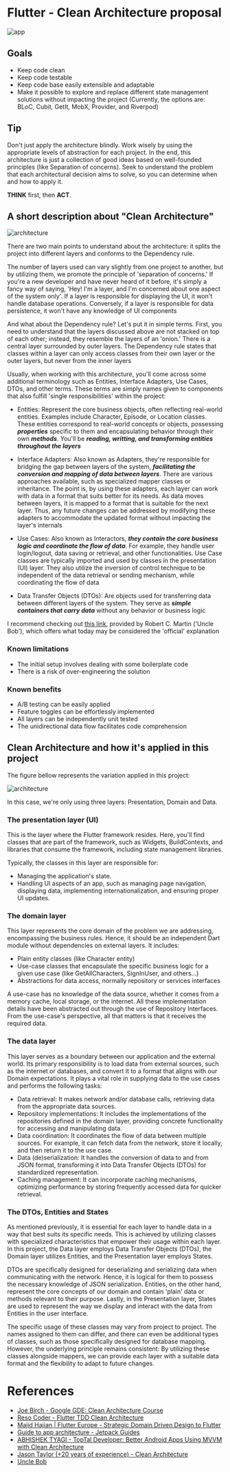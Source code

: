 # Flutter - Clean Architecture proposal

![app](./art/app.png?raw=true)


## Goals

- Keep code clean
- Keep code testable
- Keep code base easily extensible and adaptable
- Make it possible to explore and replace different state management solutions without impacting the project (Currently, the options are: BLoC, Cubit, GetIt, MobX, Provider, and Riverpod)

## Tip

Don't just apply the architecture blindly. Work wisely by using the appropriate levels of abstraction for each project. In the end, this architecture is just a collection of good ideas based on well-founded principles (like Separation of concerns). Seek to understand the problem that each architectural decision aims to solve, so you can determine when and how to apply it.

**THINK** first, then **ACT**.


## A short description about "Clean Architecture"

![architecture](./art/arch_1.png?raw=true)


There are two main points to understand about the architecture: it splits the project into different layers and conforms to the Dependency rule.

The number of layers used can vary slightly from one project to another, but by utilizing them, we promote the principle of 'separation of concerns.' If you're a new developer and have never heard of it before, it's simply a fancy way of saying, 'Hey! I'm a layer, and I'm concerned about one aspect of the system only'. If a layer is responsible for displaying the UI, it won't handle database operations. Conversely, if a layer is responsible for data persistence, it won't have any knowledge of UI components

And what about the Dependency rule? Let's put it in simple terms. First, you need to understand that the layers discussed above are not stacked on top of each other; instead, they resemble the layers of an 'onion.' There is a central layer surrounded by outer layers. The Dependency rule states that classes within a layer can only access classes from their own layer or the outer layers, but never from the inner layers

Usually, when working with this architecture, you'll come across some additional terminology such as Entities, Interface Adapters, Use Cases, DTOs, and other terms. These terms are simply names given to components that also fulfill 'single responsibilities' within the project:

- Entities: Represent the core business objects, often reflecting real-world entities. Examples include Character, Episode, or Location classes. These entities correspond to real-world concepts or objects, possessing **_properties_** specific to them and encapsulating behavior through their own **_methods_**. You'll be **_reading, writting, and transforming entities throughout the layers_**

- Interface Adapters: Also known as Adapters, they're responsible for bridging the gap between layers of the system, **_facilitating the conversion and mapping of data between layers_**. There are various approaches available, such as specialized mapper classes or inheritance. The point is, by using these adapters, each layer can work with data in a format that suits better for its needs. As data moves between layers, it is mapped to a format that is suitable for the next layer. Thus, any future changes can be addressed by modifying these adapters to accommodate the updated format without impacting the layer's internals

- Use Cases: Also known as Interactors, **_they contain the core business logic and coordinate the flow of data_**. For example, they handle user login/logout, data saving or retrieval, and other functionalities. Use Case classes are typically imported and used by classes in the presentation (UI) layer. They also utilize the inversion of control technique to be independent of the data retrieval or sending mechanism, while coordinating the flow of data

- Data Transfer Objects (DTOs): Are objects used for transferring data between different layers of the system. They serve as _**simple containers that carry data**_ without any behavior or business logic

I recommend checking out [this link](https://blog.cleancoder.com/uncle-bob/2012/08/13/the-clean-architecture.html), provided by Robert C. Martin ('Uncle Bob'), which offers what today may be considered the 'official' explanation

### Known limitations

- The initial setup involves dealing with some boilerplate code
- There is a risk of over-engineering the solution

### Known benefits

- A/B testing can be easily applied
- Feature toggles can be effortlessly implemented
- All layers can be independently unit tested
- The unidirectional data flow facilitates code comprehension


## Clean Architecture and how it's applied in this project

The figure bellow represents the variation applied in this project:

![architecture](./art/arch_2.png?raw=true)

In this case, we're only using three layers: Presentation, Domain and Data. 


### The presentation layer (UI)

This is the layer where the Flutter framework resides. Here, you'll find classes that are part of the framework, such as Widgets, BuildContexts, and libraries that consume the framework, including state management libraries.

Typically, the classes in this layer are responsible for:

- Managing the application's state.
- Handling UI aspects of an app, such as managing page navigation, displaying data, implementing internationalization, and ensuring proper UI updates.


### The domain layer

This layer represents the core domain of the problem we are addressing, encompassing the business rules. Hence, it should be an independent Dart module without dependencies on external layers. It includes:

- Plain entity classes (like Character entity)
- Use-case classes that encapsulate the specific business logic for a given use case (like GetAllCharacters, SignInUser, and others...)
- Abstractions for data access, normally repository or services interfaces

A use-case has no knowledge of the data source, whether it comes from a memory cache, local storage, or the internet. All these implementation details have been abstracted out through the use of Repository Interfaces. From the use-case's perspective, all that matters is that it receives the required data.

### The data layer

This layer serves as a boundary between our application and the external world. Its primary responsibility is to load data from external sources, such as the internet or databases, and convert it to a format that aligns with our Domain expectations. It plays a vital role in supplying data to the use cases and performs the following tasks:

- Data retrieval: It makes network and/or database calls, retrieving data from the appropriate data sources.
- Repository implementations: It includes the implementations of the repositories defined in the domain layer, providing concrete functionality for accessing and manipulating data.
- Data coordination: It coordinates the flow of data between multiple sources. For example, it can fetch data from the network, store it locally, and then return it to the use case.
- Data (de)serialization: It handles the conversion of data to and from JSON format, transforming it into Data Transfer Objects (DTOs) for standardized representation.
- Caching management: It can incorporate caching mechanisms, optimizing performance by storing frequently accessed data for quicker retrieval.


### The DTOs, Entities and States

As mentioned previously, it is essential for each layer to handle data in a way that best suits its specific needs. This is achieved by utilizing classes with specialized characteristics that empower their usage within each layer. In this project, the Data layer employs Data Transfer Objects (DTOs), the Domain layer utilizes Entities, and the Presentation layer employs States.

DTOs are specifically designed for deserializing and serializing data when communicating with the network. Hence, it is logical for them to possess the necessary knowledge of JSON serialization. Entities, on the other hand, represent the core concepts of our domain and contain 'plain' data or methods relevant to their purpose. Lastly, in the Presentation layer, States are used to represent the way we display and interact with the data from Entities in the user interface.

The specific usage of these classes may vary from project to project. The names assigned to them can differ, and there can even be additional types of classes, such as those specifically designed for database mapping. However, the underlying principle remains consistent: By utilizing these classes alongside mappers, we can provide each layer with a suitable data format and the flexibility to adapt to future changes.

<!-- 
### Network
Layer responsible for handle the communication to the network. It has the implementation of the remote abstraction (``RemoteDatasourceInterface``) defined into the Data layer:
- We define the endpoints we are going to use
- We configure any interceptors we need
- We serialize/deserialize the JSON to Data objects

It represents a "boundary" with the external world. We are translating the "language" our API uses to communicate (JSON) to something that we can understand and work better (Data object).

### Local
This layer provides access to any kind of local storage: database, shared preferences, files, and others. It implements the abstractions (``LocalCacheDatasourceInterface``) defined into the Data layer.

It represents a "boundary" with the inner world. I mean, how we store things in our local device. We can use shared-preferences' key-values, serialize/deserialize things into files, read/write from the database, etc.

The point is: Each method has its way to "save" and "read" things, and this layer will translate this way to objects that our Data Layer knows how to handle. -->


<!-- # Generic Error Handling and Data Layer
The Data layer will encapsulate all kinds of try-catches, from this layer upwards there will be no special flow to handle errors. Repositories will return Either a Failure (in case of any error) or a Value in case of success (``Either<Failure, Value>``).

We will also use two generic classes to represent any kind of error that may occur on the Network layer and LocalCache layer - ``ServerFailure``, and ``CacheFailure`` respectively.

If any of these errors occur, Data Layer will also log the event properly. Example:
1. A use-case asks for all characters available
2. The repository verify that the Device is online, and it goes on and tries to fetch data from Network
3. Network layer tries to fetch data from remote API, but an unexpected problem occurs and we've got back an Error 500
4. The repository catches the error
5. The repository logs it on Analytics
6. The repository answers back to use case an ``Either<ServerFailure, null>`` object -->


# References
- [Joe Birch - Google GDE: Clean Architecture Course](https://caster.io/courses/android-clean-architecture)
- [Reso Coder - Flutter TDD Clean Architecture](https://www.youtube.com/playlist?list=PLB6lc7nQ1n4iYGE_khpXRdJkJEp9WOech)
- [Majid Hajian | Flutter Europe - Strategic Domain Driven Design to Flutter](https://youtu.be/lGv6KV5u75k)
- [Guide to app architecture - Jetpack Guides](https://developer.android.com/jetpack/docs/guide#common-principles)
- [ABHISHEK TYAGI - TopTal Developer: Better Android Apps Using MVVM with Clean Architecture](https://www.toptal.com/android/android-apps-mvvm-with-clean-architecture)
- [Jason Taylor (+20 years of experience) - Clean Architecture ](https://youtu.be/Zygw4UAxCdg)
- [Uncle Bob](https://blog.cleancoder.com/uncle-bob/2012/08/13/the-clean-architecture.html)